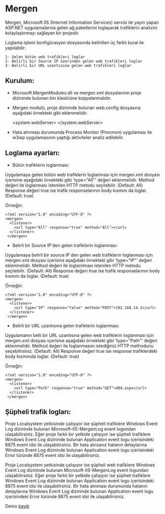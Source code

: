 # Mergen

Mergen, Microsoft IIS (Internet Information Services) servisi ile yayın yapan ASP.NET uygulamalarına gelen ağ paketlerini loglayarak trafiklerin analizini kolaylaştırmayı sağlayan bir projedir.

Loglama işlemi konfigürasyon dosyasında belirtilen üç farklı kural ile yapılabilir:

	1- Gelen bütün web trafikleri loglar 
	2- Belirli bir Source IP üzerinden gelen web trafikleri loglar
	3- Belirli bir URL uzantısına gelen web trafikleri loglar

## Kurulum:

- Microsoft.MergenModules.dll ve mergen.xml dosyalarının proje dizininde bulunan bin klasörüne kopyalanmalıdır.

- Mergen modulü, proje dizininde bulunan web.config dosyasına aşağıdaki örnekteki gibi eklenmelidir.

    <system.webServer>
      <modules>
        <add name="MergenLogger" type="Microsoft.MergenModules.MergenLogger, Microsoft.MergenModules" />
      </modules>
    </system.webServer>
  
- Hata alınması durumunda Process Monitor (Procmon) uygulaması ile w3wp uygulamasının yaptığı aktiviteler analiz edilebilir.

## Loglama ayarları:

- Bütün trafiklerin loglanması:

Uygulamaya gelen bütün web trafiklerin loglanması için mergen.xml dosyası içerisine aşağıdaki örnekteki gibi 'type="All"' değeri eklenmelidir.
Method değeri ile loglanması istenilen HTTP metodu seçilebilir. (Default: All)
Response değeri true ise trafik responselarının body kısmını da loglar. (Default: true)

Örneğin:

    <?xml version="1.0" encoding="UTF-8" ?>
    <mergen>
      <listener>
        <url type="All" response="true" method="All"></url>
      </listener>
     </mergen>  

- Belirli bir Source IP'den gelen trafiklerin loglanması:

Uygulamaya belirli bir source IP den gelen web trafiklerin loglanması için mergen.xml dosyası içerisine aşağıdaki örnekteki gibi 'type="IP"' değeri eklenmelidir.
Method değeri ile loglanılması istenilen HTTP metodu seçilebilir. (Default: All)
Response değeri true ise trafik responselarının body kısmını da loglar. (Default: true)

Örneğin:

    <?xml version="1.0" encoding="UTF-8" ?>
    <mergen>
      <listener>
        <url type="IP" response="false" method="POST">192.168.14.1</url>
      </listener>
     </mergen>  
     
- Belirli bir URL uzantısına gelen trafiklerin loglanması:

Uygulamanın belli bir URL uzantısına gelen web trafiklerin loglanması için mergen.xml dosyası içerisine aşağıdaki örnekteki gibi 'type="Path"' değeri eklenmelidir.
Method değeri ile loglanmasını istediğiniz HTTP methodunu seçebilirsiniz. (Default: All)
Response değeri true ise response trafiklerdeki body kısmınıda loglar. (Default: true)

Örneğin:

    <?xml version="1.0" encoding="UTF-8" ?>
    <mergen>
      <listener>
        <url type="Path" response="true" method="GET">404.aspx</url>
      </listener>
     </mergen> 

## Şüpheli trafik logları:

Proje Localsystem yetkisinde çalışıyor ise şüpheli trafiklere Windows Event Log dizininde bulunan Microsoft-IIS-MergenLog event logundan ulaşabilirsiniz.
Eğer proje farklı bir yetkide çalışıyor ise şüpheli trafiklere Windows Event Log dizininde bulunan Application event logu içerisindeki 8875 event idsi ile ulaşabilirsiniz.
Bir hata alırsanız hatanın detaylarına Windows Event Log dizininde bulunan Application event logu içerisindeki Error türünde 8875 event idsi ile ulaşabilirsiniz.


Proje Localsystem yetkisinde çalışıyor ise şüpheli web trafiklere Windows Event Log dizininde bulunan Microsoft-IIS-MergenLog event logundan ulaşabilirsiniz. Eğer proje farklı bir yetkide çalışıyor ise şüpheli trafiklere Windows Event Log dizininde bulunan Application event logu içerisindeki 8875 event idsi ile ulaşabilirsiniz.
Bir hata alınması durumunda hatanın detaylarına Windows Event Log dizininde bulunan Application event logu içerisindeki Error türünde 8875 event idsi ile ulaşabilirsiniz.

Demo [kaydı](https://youtu.be/pTvdWe7tT5U)
